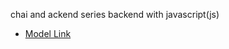 chai and ackend series
backend with javascript(js)

- [Model Link](https://app.eraser.io/workspace/YtPqZ1VogxGy1jzIDkzj?origin=share)
